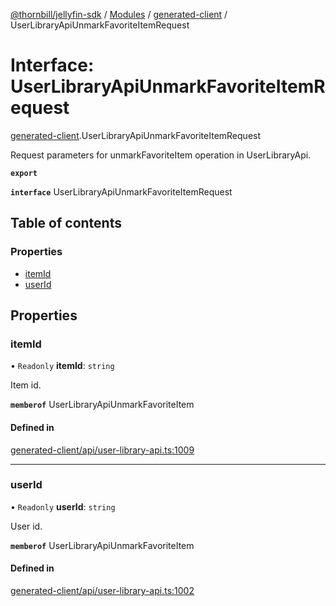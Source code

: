 [@thornbill/jellyfin-sdk](../README.md) / [Modules](../modules.md) / [generated-client](../modules/generated_client.md) / UserLibraryApiUnmarkFavoriteItemRequest

# Interface: UserLibraryApiUnmarkFavoriteItemRequest

[generated-client](../modules/generated_client.md).UserLibraryApiUnmarkFavoriteItemRequest

Request parameters for unmarkFavoriteItem operation in UserLibraryApi.

**`export`**

**`interface`** UserLibraryApiUnmarkFavoriteItemRequest

## Table of contents

### Properties

- [itemId](generated_client.UserLibraryApiUnmarkFavoriteItemRequest.md#itemid)
- [userId](generated_client.UserLibraryApiUnmarkFavoriteItemRequest.md#userid)

## Properties

### itemId

• `Readonly` **itemId**: `string`

Item id.

**`memberof`** UserLibraryApiUnmarkFavoriteItem

#### Defined in

[generated-client/api/user-library-api.ts:1009](https://github.com/thornbill/jellyfin-sdk-typescript/blob/b5d0506/src/generated-client/api/user-library-api.ts#L1009)

___

### userId

• `Readonly` **userId**: `string`

User id.

**`memberof`** UserLibraryApiUnmarkFavoriteItem

#### Defined in

[generated-client/api/user-library-api.ts:1002](https://github.com/thornbill/jellyfin-sdk-typescript/blob/b5d0506/src/generated-client/api/user-library-api.ts#L1002)
